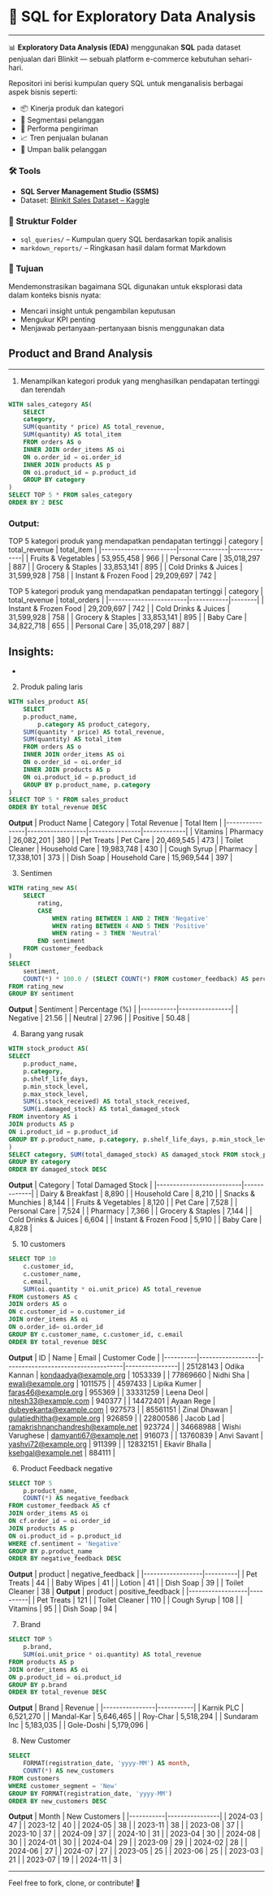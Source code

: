 # 🧠 SQL for Exploratory Data Analysis
---
📊 **Exploratory Data Analysis (EDA)** menggunakan **SQL** pada dataset penjualan dari Blinkit — sebuah platform e-commerce kebutuhan sehari-hari.

Repositori ini berisi kumpulan query SQL untuk menganalisis berbagai aspek bisnis seperti:
- 📦 Kinerja produk dan kategori
- 👥 Segmentasi pelanggan
- 🚚 Performa pengiriman
- 📈 Tren penjualan bulanan
- 💬 Umpan balik pelanggan

### 🛠 Tools
- **SQL Server Management Studio (SSMS)**
- Dataset: [Blinkit Sales Dataset – Kaggle](https://www.kaggle.com/datasets/akxiit/blinkit-sales-dataset)

### 📁 Struktur Folder
- `sql_queries/` – Kumpulan query SQL berdasarkan topik analisis
- `markdown_reports/` – Ringkasan hasil dalam format Markdown

### 📌 Tujuan
Mendemonstrasikan bagaimana SQL digunakan untuk eksplorasi data dalam konteks bisnis nyata:
- Mencari insight untuk pengambilan keputusan
- Mengukur KPI penting
- Menjawab pertanyaan-pertanyaan bisnis menggunakan data

## Product and Brand Analysis
---
1. Menampilkan kategori produk yang menghasilkan pendapatan tertinggi dan terendah
```sql
WITH sales_category AS(
    SELECT
	category,
	SUM(quantity * price) AS total_revenue,
	SUM(quantity) AS total_item
    FROM orders AS o
    INNER JOIN order_items AS oi
    ON o.order_id = oi.order_id
    INNER JOIN products AS p
    ON oi.product_id = p.product_id
    GROUP BY category
)
SELECT TOP 5 * FROM sales_category
ORDER BY 2 DESC
```
### **Output:**
TOP 5 kategori produk yang mendapatkan pendapatan tertinggi
| category              | total_revenue | total_item |
|-----------------------|---------------|--------------|
| Fruits & Vegetables   | 53,955,458    | 966          |
| Personal Care         | 35,018,297    | 887          |
| Grocery & Staples     | 33,853,141    | 895          |
| Cold Drinks & Juices  | 31,599,928    | 758          |
| Instant & Frozen Food | 29,209,697    | 742          |

TOP 5 kategori produk yang mendapatkan pendapatan tertinggi
| category               | total_revenue    | total_orders |
|------------------------|------------|--------|
| Instant & Frozen Food  | 29,209,697 | 742    |
| Cold Drinks & Juices   | 31,599,928 | 758    |
| Grocery & Staples      | 33,853,141 | 895    |
| Baby Care              | 34,822,718 | 655    |
| Personal Care          | 35,018,297 | 887    |

**Insights:**
- 
- 

2. Produk paling laris
```sql
WITH sales_product AS(
    SELECT
	p.product_name,
        p.category AS product_category,
	SUM(quantity * price) AS total_revenue,
	SUM(quantity) AS total_item
    FROM orders AS o
    INNER JOIN order_items AS oi
    ON o.order_id = oi.order_id
    INNER JOIN products AS p
    ON oi.product_id = p.product_id
    GROUP BY p.product_name, p.category
)
SELECT TOP 5 * FROM sales_product
ORDER BY total_revenue DESC
```
**Output**
| Product Name    | Category        | Total Revenue | Total Item |
|----------------|------------------|----------------|-------------|
| Vitamins       | Pharmacy         | 26,082,201     | 380         |
| Pet Treats     | Pet Care         | 20,469,545     | 473         |
| Toilet Cleaner | Household Care   | 19,983,748     | 430         |
| Cough Syrup    | Pharmacy         | 17,338,101     | 373         |
| Dish Soap      | Household Care   | 15,969,544     | 397         |

3. Sentimen
```sql
WITH rating_new AS(
    SELECT 
        rating,
        CASE 
            WHEN rating BETWEEN 1 AND 2 THEN 'Negative'
            WHEN rating BETWEEN 4 AND 5 THEN 'Positive'
            WHEN rating = 3 THEN 'Neutral'
        END sentiment
    FROM customer_feedback
)
SELECT 
    sentiment,
    COUNT(*) * 100.0 / (SELECT COUNT(*) FROM customer_feedback) AS percentage
FROM rating_new
GROUP BY sentiment
```
**Output**
| Sentiment | Percentage (%) |
|-----------|----------------|
| Negative  | 21.56          |
| Neutral   | 27.96          |
| Positive  | 50.48          |

4. Barang yang rusak
```sql
WITH stock_product AS(
SELECT 
    p.product_name,
    p.category,
    p.shelf_life_days,
    p.min_stock_level,
    p.max_stock_level,
    SUM(i.stock_received) AS total_stock_received,
    SUM(i.damaged_stock) AS total_damaged_stock
FROM inventory AS i
JOIN products AS p
ON i.product_id = p.product_id
GROUP BY p.product_name, p.category, p.shelf_life_days, p.min_stock_level, p.max_stock_level
)
SELECT category, SUM(total_damaged_stock) AS damaged_stock FROM stock_product
GROUP BY category
ORDER BY damaged_stock DESC
```
**Output**
| Category                 | Total Damaged Stock  |
|--------------------------|-------------|
| Dairy & Breakfast        | 8,890       |
| Household Care           | 8,210       |
| Snacks & Munchies        | 8,144       |
| Fruits & Vegetables      | 8,120       |
| Pet Care                 | 7,528       |
| Personal Care            | 7,524       |
| Pharmacy                 | 7,366       |
| Grocery & Staples        | 7,144       |
| Cold Drinks & Juices     | 6,604       |
| Instant & Frozen Food    | 5,910       |
| Baby Care                | 4,828       |

5. 10 customers
```sql
SELECT TOP 10
    c.customer_id,
    c.customer_name,
    c.email,
    SUM(oi.quantity * oi.unit_price) AS total_revenue
FROM customers AS c
JOIN orders AS o
ON c.customer_id = o.customer_id
JOIN order_items AS oi
ON o.order_id= oi.order_id
GROUP BY c.customer_name, c.customer_id, c.email
ORDER BY total_revenue DESC
```
**Output**
| ID       | Name             | Email                              | Customer Code |
|----------|------------------|------------------------------------|----------------|
| 25128143 | Odika Kannan     | kondaadya@example.org              | 1053339        |
| 77869660 | Nidhi Sha        | ewali@example.org                  | 1011575        |
| 4597433  | Lipika Kumer     | faras46@example.org                | 955369         |
| 33331259 | Leena Deol       | nitesh33@example.com               | 940377         |
| 14472401 | Ayaan Rege       | dubeyekanta@example.com            | 927573         |
| 85561151 | Zinal Dhawan     | gulatiedhitha@example.org          | 926859         |
| 22800586 | Jacob Lad        | ramakrishnanchandresh@example.net  | 923724         |
| 34668988 | Wishi Varughese  | damyanti67@example.net             | 916073         |
| 13760839 | Anvi Savant      | yashvi72@example.org               | 911399         |
| 12832151 | Ekavir Bhalla    | ksehgal@example.net                | 884111         |

6. Product Feedback negative
```sql
SELECT TOP 5
    p.product_name,
    COUNT(*) AS negative_feedback
FROM customer_feedback AS cf
JOIN order_items AS oi
ON cf.order_id = oi.order_id
JOIN products AS p
ON oi.product_id = p.product_id
WHERE cf.sentiment = 'Negative'
GROUP BY p.product_name
ORDER BY negative_feedback DESC
```
**Output**
| product         | negative_feedback |
|------------------|----------|
| Pet Treats       | 44       |
| Baby Wipes       | 41       |
| Lotion           | 41       |
| Dish Soap        | 39       |
| Toilet Cleaner   | 38       |
**Output**
| product         | positive_feedback |
|------------------|----------|
| Pet Treats       | 121      |
| Toilet Cleaner   | 110      |
| Cough Syrup      | 108      |
| Vitamins         | 95       |
| Dish Soap        | 94       |

7. Brand 
```sql
SELECT TOP 5
    p.brand,
    SUM(oi.unit_price * oi.quantity) AS total_revenue
FROM products AS p
JOIN order_items AS oi
ON p.product_id = oi.product_id
GROUP BY p.brand
ORDER BY total_revenue DESC
```
**Output**
| Brand        | Revenue   |
|----------------|-----------|
| Karnik PLC     | 6,521,270 |
| Mandal-Kar     | 5,646,465 |
| Roy-Char       | 5,518,294 |
| Sundaram Inc   | 5,183,035 |
| Gole-Doshi     | 5,179,096 |

8. New Customer
```sql
SELECT 
    FORMAT(registration_date, 'yyyy-MM') AS month,
    COUNT(*) AS new_customers
FROM customers
WHERE customer_segment = 'New'
GROUP BY FORMAT(registration_date, 'yyyy-MM')
ORDER BY new_customers DESC
```
**Output**
| Month     | New Customers |
|-----------|----------------|
| 2024-03   | 47             |
| 2023-12   | 40             |
| 2024-05   | 38             |
| 2023-11   | 38             |
| 2023-08   | 37             |
| 2023-10   | 37             |
| 2024-09   | 37             |
| 2024-10   | 31             |
| 2023-04   | 30             |
| 2024-08   | 30             |
| 2024-01   | 30             |
| 2024-04   | 29             |
| 2023-09   | 29             |
| 2024-02   | 28             |
| 2024-06   | 27             |
| 2024-07   | 27             |
| 2023-05   | 25             |
| 2023-06   | 25             |
| 2023-03   | 21             |
| 2023-07   | 19             |
| 2024-11   | 3              |


---

Feel free to fork, clone, or contribute! 🚀
